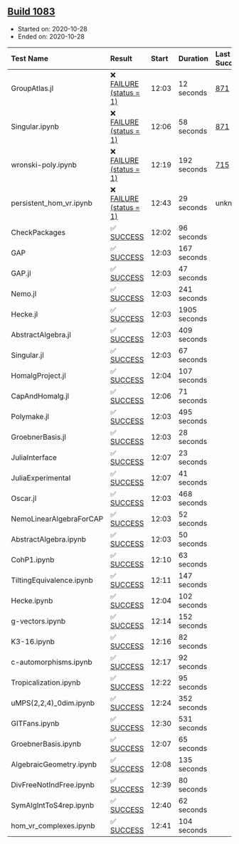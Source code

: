 ## [Build 1083](https://oscarci.mathematik.uni-kl.de/job/oscar-stable/1083/)

* Started on: 2020-10-28
* Ended on: 2020-10-28

| Test Name    | Result | Start | Duration | Last Success | First Failure |
|:-------------|:-------|:------|:---------|:-------------|:--------------|
| GroupAtlas.jl | ❌ [FAILURE (status = 1)](https://oscarci.mathematik.uni-kl.de/job/oscar-stable/1083/artifact/logs/build-1083/GroupAtlas.jl.log) | 12:03 | 12 seconds | [871](https://oscarci.mathematik.uni-kl.de/job/oscar-stable/871/) | [872](https://oscarci.mathematik.uni-kl.de/job/oscar-stable/872/) |
| Singular.ipynb | ❌ [FAILURE (status = 1)](https://oscarci.mathematik.uni-kl.de/job/oscar-stable/1083/artifact/logs/build-1083/Singular.ipynb.log) | 12:06 | 58 seconds | [871](https://oscarci.mathematik.uni-kl.de/job/oscar-stable/871/) | [872](https://oscarci.mathematik.uni-kl.de/job/oscar-stable/872/) |
| wronski-poly.ipynb | ❌ [FAILURE (status = 1)](https://oscarci.mathematik.uni-kl.de/job/oscar-stable/1083/artifact/logs/build-1083/wronski-poly.ipynb.log) | 12:19 | 192 seconds | [715](https://oscarci.mathematik.uni-kl.de/job/oscar-stable/715/) | [716](https://oscarci.mathematik.uni-kl.de/job/oscar-stable/716/) |
| persistent_hom_vr.ipynb | ❌ [FAILURE (status = 1)](https://oscarci.mathematik.uni-kl.de/job/oscar-stable/1083/artifact/logs/build-1083/persistent_hom_vr.ipynb.log) | 12:43 | 29 seconds | unknown | unknown |
| CheckPackages | ✅ [SUCCESS](https://oscarci.mathematik.uni-kl.de/job/oscar-stable/1083/artifact/logs/build-1083/CheckPackages.log) | 12:02 | 96 seconds |  |  |
| GAP | ✅ [SUCCESS](https://oscarci.mathematik.uni-kl.de/job/oscar-stable/1083/artifact/logs/build-1083/GAP.log) | 12:03 | 167 seconds |  |  |
| GAP.jl | ✅ [SUCCESS](https://oscarci.mathematik.uni-kl.de/job/oscar-stable/1083/artifact/logs/build-1083/GAP.jl.log) | 12:03 | 47 seconds |  |  |
| Nemo.jl | ✅ [SUCCESS](https://oscarci.mathematik.uni-kl.de/job/oscar-stable/1083/artifact/logs/build-1083/Nemo.jl.log) | 12:03 | 241 seconds |  |  |
| Hecke.jl | ✅ [SUCCESS](https://oscarci.mathematik.uni-kl.de/job/oscar-stable/1083/artifact/logs/build-1083/Hecke.jl.log) | 12:03 | 1905 seconds |  |  |
| AbstractAlgebra.jl | ✅ [SUCCESS](https://oscarci.mathematik.uni-kl.de/job/oscar-stable/1083/artifact/logs/build-1083/AbstractAlgebra.jl.log) | 12:03 | 409 seconds |  |  |
| Singular.jl | ✅ [SUCCESS](https://oscarci.mathematik.uni-kl.de/job/oscar-stable/1083/artifact/logs/build-1083/Singular.jl.log) | 12:03 | 67 seconds |  |  |
| HomalgProject.jl | ✅ [SUCCESS](https://oscarci.mathematik.uni-kl.de/job/oscar-stable/1083/artifact/logs/build-1083/HomalgProject.jl.log) | 12:04 | 107 seconds |  |  |
| CapAndHomalg.jl | ✅ [SUCCESS](https://oscarci.mathematik.uni-kl.de/job/oscar-stable/1083/artifact/logs/build-1083/CapAndHomalg.jl.log) | 12:06 | 71 seconds |  |  |
| Polymake.jl | ✅ [SUCCESS](https://oscarci.mathematik.uni-kl.de/job/oscar-stable/1083/artifact/logs/build-1083/Polymake.jl.log) | 12:03 | 495 seconds |  |  |
| GroebnerBasis.jl | ✅ [SUCCESS](https://oscarci.mathematik.uni-kl.de/job/oscar-stable/1083/artifact/logs/build-1083/GroebnerBasis.jl.log) | 12:03 | 28 seconds |  |  |
| JuliaInterface | ✅ [SUCCESS](https://oscarci.mathematik.uni-kl.de/job/oscar-stable/1083/artifact/logs/build-1083/JuliaInterface.log) | 12:07 | 23 seconds |  |  |
| JuliaExperimental | ✅ [SUCCESS](https://oscarci.mathematik.uni-kl.de/job/oscar-stable/1083/artifact/logs/build-1083/JuliaExperimental.log) | 12:07 | 41 seconds |  |  |
| Oscar.jl | ✅ [SUCCESS](https://oscarci.mathematik.uni-kl.de/job/oscar-stable/1083/artifact/logs/build-1083/Oscar.jl.log) | 12:03 | 468 seconds |  |  |
| NemoLinearAlgebraForCAP | ✅ [SUCCESS](https://oscarci.mathematik.uni-kl.de/job/oscar-stable/1083/artifact/logs/build-1083/NemoLinearAlgebraForCAP.log) | 12:03 | 52 seconds |  |  |
| AbstractAlgebra.ipynb | ✅ [SUCCESS](https://oscarci.mathematik.uni-kl.de/job/oscar-stable/1083/artifact/logs/build-1083/AbstractAlgebra.ipynb.log) | 12:03 | 50 seconds |  |  |
| CohP1.ipynb | ✅ [SUCCESS](https://oscarci.mathematik.uni-kl.de/job/oscar-stable/1083/artifact/logs/build-1083/CohP1.ipynb.log) | 12:10 | 63 seconds |  |  |
| TiltingEquivalence.ipynb | ✅ [SUCCESS](https://oscarci.mathematik.uni-kl.de/job/oscar-stable/1083/artifact/logs/build-1083/TiltingEquivalence.ipynb.log) | 12:11 | 147 seconds |  |  |
| Hecke.ipynb | ✅ [SUCCESS](https://oscarci.mathematik.uni-kl.de/job/oscar-stable/1083/artifact/logs/build-1083/Hecke.ipynb.log) | 12:04 | 102 seconds |  |  |
| g-vectors.ipynb | ✅ [SUCCESS](https://oscarci.mathematik.uni-kl.de/job/oscar-stable/1083/artifact/logs/build-1083/g-vectors.ipynb.log) | 12:14 | 152 seconds |  |  |
| K3-16.ipynb | ✅ [SUCCESS](https://oscarci.mathematik.uni-kl.de/job/oscar-stable/1083/artifact/logs/build-1083/K3-16.ipynb.log) | 12:16 | 82 seconds |  |  |
| c-automorphisms.ipynb | ✅ [SUCCESS](https://oscarci.mathematik.uni-kl.de/job/oscar-stable/1083/artifact/logs/build-1083/c-automorphisms.ipynb.log) | 12:17 | 92 seconds |  |  |
| Tropicalization.ipynb | ✅ [SUCCESS](https://oscarci.mathematik.uni-kl.de/job/oscar-stable/1083/artifact/logs/build-1083/Tropicalization.ipynb.log) | 12:22 | 95 seconds |  |  |
| uMPS(2,2,4)_0dim.ipynb | ✅ [SUCCESS](https://oscarci.mathematik.uni-kl.de/job/oscar-stable/1083/artifact/logs/build-1083/uMPS-2-2-4-_0dim.ipynb.log) | 12:24 | 352 seconds |  |  |
| GITFans.ipynb | ✅ [SUCCESS](https://oscarci.mathematik.uni-kl.de/job/oscar-stable/1083/artifact/logs/build-1083/GITFans.ipynb.log) | 12:30 | 531 seconds |  |  |
| GroebnerBasis.ipynb | ✅ [SUCCESS](https://oscarci.mathematik.uni-kl.de/job/oscar-stable/1083/artifact/logs/build-1083/GroebnerBasis.ipynb.log) | 12:07 | 65 seconds |  |  |
| AlgebraicGeometry.ipynb | ✅ [SUCCESS](https://oscarci.mathematik.uni-kl.de/job/oscar-stable/1083/artifact/logs/build-1083/AlgebraicGeometry.ipynb.log) | 12:08 | 135 seconds |  |  |
| DivFreeNotIndFree.ipynb | ✅ [SUCCESS](https://oscarci.mathematik.uni-kl.de/job/oscar-stable/1083/artifact/logs/build-1083/DivFreeNotIndFree.ipynb.log) | 12:39 | 80 seconds |  |  |
| SymAlgIntToS4rep.ipynb | ✅ [SUCCESS](https://oscarci.mathematik.uni-kl.de/job/oscar-stable/1083/artifact/logs/build-1083/SymAlgIntToS4rep.ipynb.log) | 12:40 | 62 seconds |  |  |
| hom_vr_complexes.ipynb | ✅ [SUCCESS](https://oscarci.mathematik.uni-kl.de/job/oscar-stable/1083/artifact/logs/build-1083/hom_vr_complexes.ipynb.log) | 12:41 | 104 seconds |  |  |
